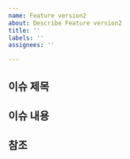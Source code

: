 ```yaml
---
name: Feature version2
about: Describe Feature version2
title: ''
labels: ''
assignees: ''

---
```


## 이슈 제목
## 이슈 내용
## 참조
